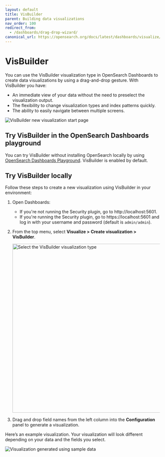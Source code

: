 ```yaml
---
layout: default
title: VisBuilder
parent: Building data visualizations
nav_order: 100
redirect_from:
  - /dashboards/drag-drop-wizard/
canonical_url: https://opensearch.org/docs/latest/dashboards/visualize/visbuilder/
---
```


# VisBuilder

You can use the VisBuilder visualization type in OpenSearch Dashboards to create data visualizations by using a drag-and-drop gesture. With VisBuilder you have:

* An immediate view of your data without the need to preselect the visualization output.
* The flexibility to change visualization types and index patterns quickly.
* The ability to easily navigate between multiple screens.

<img src="{{site.url}}{{site.baseurl}}/images/dashboards/vis-builder-2.png" alt="VisBuilder new visualization start page">

## Try VisBuilder in the OpenSearch Dashboards playground

You can try VisBuilder without installing OpenSearch locally by using [OpenSearch Dashboards Playground](https://playground.opensearch.org/app/vis-builder#/). VisBuilder is enabled by default.

## Try VisBuilder locally

Follow these steps to create a new visualization using VisBuilder in your environment:

1. Open Dashboards:
    - If you're not running the Security plugin, go to http://localhost:5601.
    - If you're running the Security plugin, go to https://localhost:5601 and log in with your username and password (default is `admin/admin`).

1. From the top menu, select **Visualize > Create visualization > VisBuilder**.

   <img src="{{site.url}}{{site.baseurl}}/images/dashboards/vis-builder-1.png" alt="Select the VisBuilder visualization type" width="550">  

1. Drag and drop field names from the left column into the **Configuration** panel to generate a visualization.

Here’s an example visualization. Your visualization will look different depending on your data and the fields you select.

<img src="{{site.url}}{{site.baseurl}}/images/dashboards/drag-drop-generated-viz.png" alt="Visualization generated using sample data">
